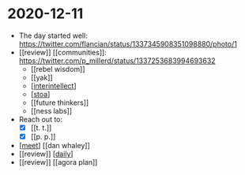 # 2020-12-11

- The day started well: https://twitter.com/flancian/status/1337345908351098880/photo/1
- [[review]] [[communities]]: https://twitter.com/p_millerd/status/1337253683994693632
  - [[rebel wisdom]]
  - [[yak]]
  - [[interintellect]]
  - [[stoa]]
  - [[future thinkers]]
  - [[ness labs]]
- Reach out to:
  - [x] [[t. t.]]
  - [x] [[p. p.]]
- [[meet]] [[dan whaley]]
- [[review]] [[daily]]
- [[review]] [[agora plan]]

[//begin]: # "Autogenerated link references for markdown compatibility"
[interintellect]: ../interintellect "Interintellect"
[stoa]: ../stoa "Stoa"
[meet]: ../meet "Meet"
[dan-whaley]: ../dan-whaley "Dan Whaley"
[daily]: ../daily "Daily"
[agora-plan]: ../agora-plan "Agora Plan"
[//end]: # "Autogenerated link references"